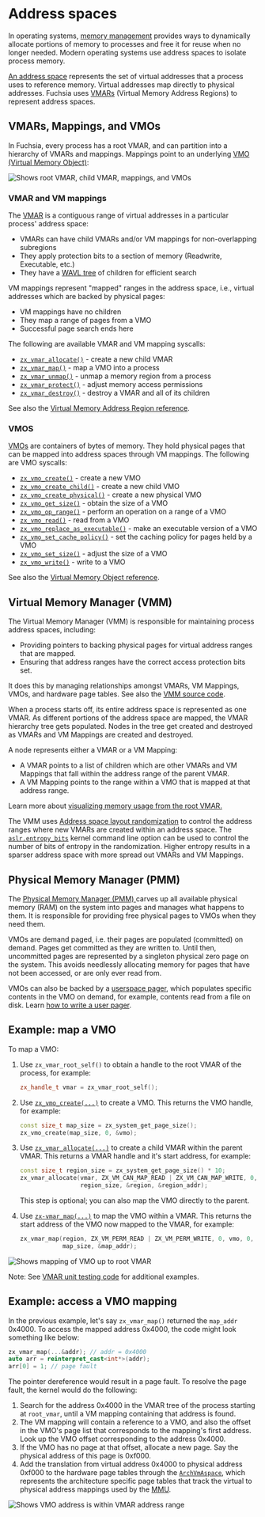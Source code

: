 # Address spaces

In operating systems,
[memory management](https://en.wikipedia.org/wiki/Memory_management)
provides ways to dynamically allocate portions of memory to processes and
free it for reuse when no longer needed.
Modern operating systems use address spaces to isolate process memory.

[An address space](https://en.wikipedia.org/wiki/Virtual_address_space)
represents the set of virtual addresses that a process uses to reference memory.
Virtual addresses map directly to physical addresses. Fuchsia uses
[VMARs](/docs/reference/kernel_objects/vm_address_region.md)
(Virtual Memory Address Regions) to represent address spaces.

## VMARs, Mappings, and VMOs

In Fuchsia, every process has a root VMAR, and can partition into a hierarchy of
VMARs and mappings. Mappings point to an underlying
[VMO (Virtual Memory Object)](/docs/reference/kernel_objects/vm_object.md):

![Shows root VMAR, child VMAR, mappings, and VMOs](images/vmar_mappings_vmos.png)

### VMAR and VM mappings

The
[VMAR](/docs/reference/kernel_objects/vm_address_region.md)
is a contiguous range of virtual addresses in a particular process' address
space:

+   VMARs can have child VMARs and/or VM mappings for non-overlapping
    subregions
+   They apply protection bits to a section of memory (Readwrite,
    Executable, etc.)
+   They have a [WAVL tree](https://en.wikipedia.org/wiki/WAVL_tree) of
    children for efficient search

VM mappings represent "mapped" ranges in the address space, i.e., virtual
addresses which are backed by physical pages:

+   VM mappings have no children
+   They map a range of pages from a VMO
+   Successful page search ends here

The following are available VMAR and VM mapping syscalls:

 + [`zx_vmar_allocate()`](/docs/reference/syscalls/vmar_allocate.md) - create a new child VMAR
 + [`zx_vmar_map()`](/docs/reference/syscalls/vmar_map.md) - map a VMO into a process
 + [`zx_vmar_unmap()`](/docs/reference/syscalls/vmar_unmap.md) - unmap a memory region from a process
 + [`zx_vmar_protect()`](/docs/reference/syscalls/vmar_protect.md) - adjust memory access permissions
 + [`zx_vmar_destroy()`](/docs/reference/syscalls/vmar_destroy.md) - destroy a VMAR and all of its children

See also the [Virtual Memory Address Region reference](/docs/reference/kernel_objects/vm_address_region.md).

### VMOS

[VMOs](/docs/reference/kernel_objects/vm_object.md)
are containers of bytes of memory.
They hold physical pages that can be mapped into address spaces through VM mappings.
The following are VMO syscalls:

 + [`zx_vmo_create()`](/docs/reference/syscalls/vmo_create.md) - create a new VMO
 + [`zx_vmo_create_child()`](/docs/reference/syscalls/vmo_create_child.md) - create a new child VMO
 + [`zx_vmo_create_physical()`](/docs/reference/syscalls/vmo_create_physical.md) - create a new physical VMO
 + [`zx_vmo_get_size()`](/docs/reference/syscalls/vmo_get_size.md) - obtain the size of a VMO
 + [`zx_vmo_op_range()`](/docs/reference/syscalls/vmo_op_range.md) - perform an operation on a range of a VMO
 + [`zx_vmo_read()`](/docs/reference/syscalls/vmo_read.md) - read from a VMO
 + [`zx_vmo_replace_as_executable()`](/docs/reference/syscalls/vmo_replace_as_executable.md) - make an executable version of a VMO
 + [`zx_vmo_set_cache_policy()`](/docs/reference/syscalls/vmo_set_cache_policy.md) - set the caching policy for pages held by a VMO
 + [`zx_vmo_set_size()`](/docs/reference/syscalls/vmo_set_size.md) - adjust the size of a VMO
 + [`zx_vmo_write()`](/docs/reference/syscalls/vmo_write.md) - write to a VMO

See also the [Virtual Memory Object reference](/docs/reference/kernel_objects/vm_object.md).

## Virtual Memory Manager (VMM)

The Virtual Memory Manager (VMM) is responsible for maintaining process address
spaces, including:

+   Providing pointers to backing physical pages for virtual address ranges that
    are mapped.
+   Ensuring that address ranges have the correct access protection bits set.

It does this by managing relationships amongst VMARs, VM Mappings, VMOs, and
hardware page tables. See also the
[VMM source code](https://cs.opensource.google/fuchsia/fuchsia/+/main:zircon/kernel/vm/vmm.cc?q=vmm&ss=fuchsia%2Ffuchsia).

When a process starts off, its entire address space is represented as one VMAR.
As different portions of the address space are mapped, the VMAR hierarchy tree
gets populated. Nodes in the tree get created and destroyed as VMARs and VM
Mappings are created and destroyed.

A node represents either a VMAR or a VM Mapping:

+   A VMAR points to a list of children which are other VMARs and VM
    Mappings that fall within the address range of the parent VMAR.
+   A VM Mapping points to the range within a VMO that is mapped at that
    address range.

Learn more about
[visualizing memory usage from the root VMAR.](/docs/development/kernel/memory/memory.md#visualize_memory_usage)

The VMM uses
[Address space layout randomization](https://en.wikipedia.org/wiki/Address_space_layout_randomization)
to control the address ranges where new VMARs are created within an address space.
The
[`aslr.entropy_bits`](https://source.corp.google.com/fuchsia/zircon/kernel/lib/boot-options/include/lib/boot-options/options.inc;l=21?q=aslr_entropy_bits&sq=package:fuchsia*)
kernel command line option can be used to control the number of bits of entropy
in the randomization. Higher entropy results in a sparser address space with
more spread out VMARs and VM Mappings.

## Physical Memory Manager (PMM)

The
[Physical Memory Manager (PMM) ](https://cs.opensource.google/fuchsia/fuchsia/+/main:zircon/kernel/vm/pmm.cc)
carves up all available physical memory (RAM) on the system into pages and
manages what happens to them.
It is responsible for providing free physical pages to VMOs when
they need them.

VMOs are demand paged, i.e. their pages are populated (committed) on demand.
Pages get committed as they are written to. Until then, uncommitted pages are
represented by a singleton physical zero page on the system. This avoids
needlessly allocating memory for pages that have not been accessed, or are only
ever read from.

VMOs can also be backed by a
[userspace pager](/docs/reference/kernel_objects/pager.md),
which populates specific contents in the VMO on demand,
for example, contents read from a file on disk.
Learn [how to write a user pager](https://cs.opensource.google/fuchsia/fuchsia/+/main:src/storage/docs/paging.md).

## Example: map a VMO

To map a VMO:

1.  Use `zx_vmar_root_self()` to obtain a handle to the root VMAR of the process,
    for example:

    ```cpp
    zx_handle_t vmar = zx_vmar_root_self();
    ```
1.  Use [`zx_vmo_create(...)`](/docs/reference/syscalls/vmo_create.md) to create a VMO.
    This returns the VMO handle, for example:

    ```cpp
    const size_t map_size = zx_system_get_page_size();
    zx_vmo_create(map_size, 0, &vmo);
    ```
1.  Use [`zx_vmar_allocate(...)`](/docs/reference/syscalls/vmar_allocate.md)
    to create a child VMAR within the parent VMAR.
    This returns a VMAR handle and it's start address, for example:

    ```cpp
    const size_t region_size = zx_system_get_page_size() * 10;
    zx_vmar_allocate(vmar, ZX_VM_CAN_MAP_READ | ZX_VM_CAN_MAP_WRITE, 0,
                     region_size, &region, &region_addr);
    ```
    This step is optional; you can also map the VMO directly to the parent.
1.  Use [`zx-vmar_map(...)`](/docs/reference/syscalls/vmar_map.md) to map the VMO within a VMAR.
    This returns the start address of the VMO now mapped to the VMAR, for
    example:

    ```cpp
    zx_vmar_map(region, ZX_VM_PERM_READ | ZX_VM_PERM_WRITE, 0, vmo, 0,
                map_size, &map_addr);
    ```

![Shows mapping of VMO up to root VMAR](images/vmo_to_root_vmar.png)

Note: See [VMAR unit testing code](https://source.corp.google.com/fuchsia/zircon/system/utest/core/vmar/vmar.cc)
for additional examples.

## Example: access a VMO mapping

In the previous example,
let's say `zx_vmar_map()` returned the `map_addr` 0x4000.
To access the mapped address 0x4000,
the code might look something like below:

```cpp
zx_vmar_map(...&addr); // addr = 0x4000
auto arr = reinterpret_cast<int*>(addr);
arr[0] = 1; // page fault
```

The pointer dereference would result in a page fault.
To resolve the page fault, the kernel would do the following:

1.  Search for the address 0x4000 in the VMAR tree of the process starting
    at `root_vmar`, until a VM mapping containing that address is found.
1.  The VM mapping will contain a reference to a VMO,
    and also the offset in the VMO's page list
    that corresponds to the mapping's first address.
    Look up the VMO offset corresponding to the address 0x4000.
1.  If the VMO has no page at that offset, allocate a new page.
    Say the physical address of this page is 0xf000.
1.  Add the translation from virtual address 0x4000 to physical address 0xf000
    to the hardware page tables through the
    [`ArchVmAspace`](https://cs.opensource.google/fuchsia/fuchsia/+/main:zircon/kernel/vm/include/vm/arch_vm_aspace.h),
    which represents the architecture specific page tables
    that track the virtual to physical address mappings used by the
    [MMU](https://en.wikipedia.org/wiki/Memory_management_unit).

![Shows VMO address is within VMAR address range](images/vmo_address_in_vmar_address_range.png)

